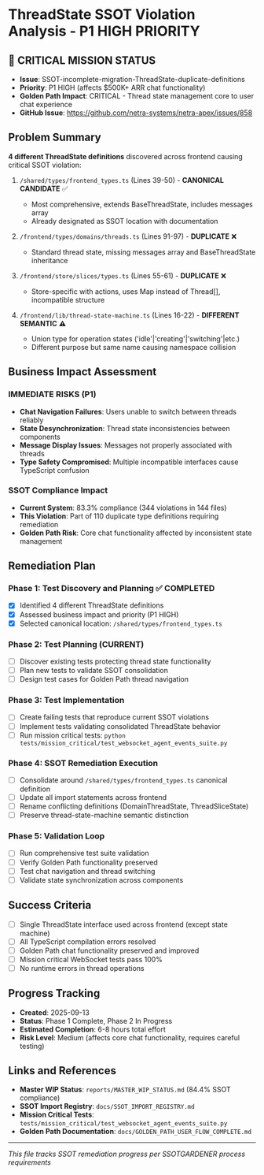 # ThreadState SSOT Violation Analysis - P1 HIGH PRIORITY

## 🚨 CRITICAL MISSION STATUS
- **Issue**: SSOT-incomplete-migration-ThreadState-duplicate-definitions
- **Priority**: P1 HIGH (affects $500K+ ARR chat functionality)
- **Golden Path Impact**: CRITICAL - Thread state management core to user chat experience
- **GitHub Issue**: https://github.com/netra-systems/netra-apex/issues/858

## Problem Summary
**4 different ThreadState definitions** discovered across frontend causing critical SSOT violation:

1. `/shared/types/frontend_types.ts` (Lines 39-50) - **CANONICAL CANDIDATE** ✅
   - Most comprehensive, extends BaseThreadState, includes messages array
   - Already designated as SSOT location with documentation

2. `/frontend/types/domains/threads.ts` (Lines 91-97) - **DUPLICATE** ❌
   - Standard thread state, missing messages array and BaseThreadState inheritance

3. `/frontend/store/slices/types.ts` (Lines 55-61) - **DUPLICATE** ❌
   - Store-specific with actions, uses Map instead of Thread[], incompatible structure

4. `/frontend/lib/thread-state-machine.ts` (Lines 16-22) - **DIFFERENT SEMANTIC** ⚠️
   - Union type for operation states ('idle'|'creating'|'switching'|etc.)
   - Different purpose but same name causing namespace collision

## Business Impact Assessment

### IMMEDIATE RISKS (P1)
- **Chat Navigation Failures**: Users unable to switch between threads reliably
- **State Desynchronization**: Thread state inconsistencies between components
- **Message Display Issues**: Messages not properly associated with threads
- **Type Safety Compromised**: Multiple incompatible interfaces cause TypeScript confusion

### SSOT Compliance Impact
- **Current System**: 83.3% compliance (344 violations in 144 files)
- **This Violation**: Part of 110 duplicate type definitions requiring remediation
- **Golden Path Risk**: Core chat functionality affected by inconsistent state management

## Remediation Plan

### Phase 1: Test Discovery and Planning ✅ COMPLETED
- [x] Identified 4 different ThreadState definitions
- [x] Assessed business impact and priority (P1 HIGH)
- [x] Selected canonical location: `/shared/types/frontend_types.ts`

### Phase 2: Test Planning (CURRENT)
- [ ] Discover existing tests protecting thread state functionality
- [ ] Plan new tests to validate SSOT consolidation
- [ ] Design test cases for Golden Path thread navigation

### Phase 3: Test Implementation
- [ ] Create failing tests that reproduce current SSOT violations
- [ ] Implement tests validating consolidated ThreadState behavior
- [ ] Run mission critical tests: `python tests/mission_critical/test_websocket_agent_events_suite.py`

### Phase 4: SSOT Remediation Execution
- [ ] Consolidate around `/shared/types/frontend_types.ts` canonical definition
- [ ] Update all import statements across frontend
- [ ] Rename conflicting definitions (DomainThreadState, ThreadSliceState)
- [ ] Preserve thread-state-machine semantic distinction

### Phase 5: Validation Loop
- [ ] Run comprehensive test suite validation
- [ ] Verify Golden Path functionality preserved
- [ ] Test chat navigation and thread switching
- [ ] Validate state synchronization across components

## Success Criteria
- [ ] Single ThreadState interface used across frontend (except state machine)
- [ ] All TypeScript compilation errors resolved
- [ ] Golden Path chat functionality preserved and improved
- [ ] Mission critical WebSocket tests pass 100%
- [ ] No runtime errors in thread operations

## Progress Tracking
- **Created**: 2025-09-13
- **Status**: Phase 1 Complete, Phase 2 In Progress
- **Estimated Completion**: 6-8 hours total effort
- **Risk Level**: Medium (affects core chat functionality, requires careful testing)

## Links and References
- **Master WIP Status**: `reports/MASTER_WIP_STATUS.md` (84.4% SSOT compliance)
- **SSOT Import Registry**: `docs/SSOT_IMPORT_REGISTRY.md`
- **Mission Critical Tests**: `tests/mission_critical/test_websocket_agent_events_suite.py`
- **Golden Path Documentation**: `docs/GOLDEN_PATH_USER_FLOW_COMPLETE.md`

---
*This file tracks SSOT remediation progress per SSOTGARDENER process requirements*